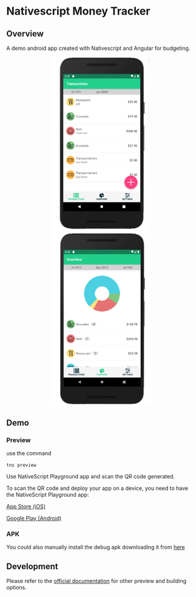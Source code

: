 # Nativescript Money Tracker

## Overview
A demo android app created with Nativescript and Angular for budgeting.

<p align="center">
<img src="https://github.com/tommaso-sebastianelli/ns-money-tracker/blob/master/screenshots/screen_1.png" width="256"><a>     </a><img src="https://github.com/tommaso-sebastianelli/ns-money-tracker/blob/master/screenshots/screen_2.png" width="256">
</p>

## Demo

### Preview

use the command

    tns preview

Use NativeScript Playground app and scan the QR code generated.

To scan the QR code and deploy your app on a device, you need to have the NativeScript Playground app:

[App Store (iOS)](https://itunes.apple.com/us/app/nativescript-playground/id1263543946?mt=8&ls=1)

[Google Play (Android)](https://play.google.com/store/apps/details?id=org.nativescript.play)

### APK

You could also manually install the debug apk downloading it from [here](https://github.com/tommaso-sebastianelli/ns-money-tracker/blob/master/ns-money-tracker.debug.apk)

## Development

Please refer to the [official documentation](https://docs.nativescript.org/angular/start/introduction) for other preview and building options.